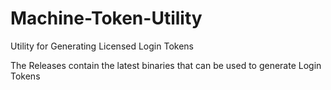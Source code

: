 # Machine-Token-Utility
Utility for Generating Licensed Login Tokens 

The Releases contain the latest binaries that can be used to generate Login Tokens
